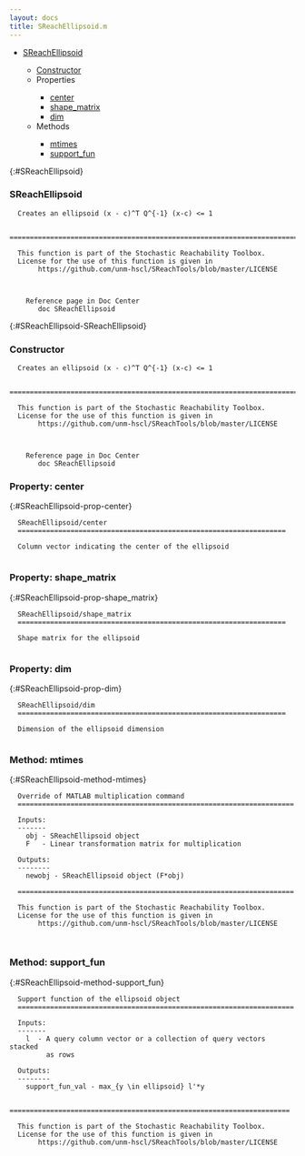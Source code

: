 ```yaml
---
layout: docs
title: SReachEllipsoid.m
---
```


<ul class="doc-list">
    <li class="doc-list"><a href="#SReachEllipsoid">SReachEllipsoid</a></li>
    <ul class="doc-list">
        <li><a href="#SReachEllipsoid-SReachEllipsoid">Constructor</a></li>
        <li>Properties</li>
        <ul class="doc-list">
            <li class="doc-list"><a href="#SReachEllipsoid-prop-center">center</a></li>
            <li class="doc-list"><a href="#SReachEllipsoid-prop-shape_matrix">shape_matrix</a></li>
            <li class="doc-list"><a href="#SReachEllipsoid-prop-dim">dim</a></li>
        </ul>
        <li>Methods</li>
        <ul class="doc-list">
            <li class="doc-list"><a href="#SReachEllipsoid-method-mtimes">mtimes</a></li>
            <li class="doc-list"><a href="#SReachEllipsoid-method-support_fun">support_fun</a></li>
        </ul>
    </ul>
</ul>

{:#SReachEllipsoid}
### SReachEllipsoid
```
  Creates an ellipsoid (x - c)^T Q^{-1} (x-c) <= 1
 
  ===========================================================================
 
  This function is part of the Stochastic Reachability Toolbox.
  License for the use of this function is given in
       https://github.com/unm-hscl/SReachTools/blob/master/LICENSE
  
  

    Reference page in Doc Center
       doc SReachEllipsoid

```

{:#SReachEllipsoid-SReachEllipsoid}
### Constructor
```
  Creates an ellipsoid (x - c)^T Q^{-1} (x-c) <= 1
 
  ===========================================================================
 
  This function is part of the Stochastic Reachability Toolbox.
  License for the use of this function is given in
       https://github.com/unm-hscl/SReachTools/blob/master/LICENSE
  
  

    Reference page in Doc Center
       doc SReachEllipsoid

```

### Property: center
{:#SReachEllipsoid-prop-center}
```
  SReachEllipsoid/center
  ==================================================================
  
  Column vector indicating the center of the ellipsoid
 
```

### Property: shape_matrix
{:#SReachEllipsoid-prop-shape_matrix}
```
  SReachEllipsoid/shape_matrix
  ==================================================================
  
  Shape matrix for the ellipsoid
  
```

### Property: dim
{:#SReachEllipsoid-prop-dim}
```
  SReachEllipsoid/dim
  ==================================================================
  
  Dimension of the ellipsoid dimension
  
```

### Method: mtimes
{:#SReachEllipsoid-method-mtimes}
```
  Override of MATLAB multiplication command
  ====================================================================
  
  Inputs:
  -------
    obj - SReachEllipsoid object
    F   - Linear transformation matrix for multiplication
 
  Outputs:
  --------
    newobj - SReachEllipsoid object (F*obj)
 
  ====================================================================
  
  This function is part of the Stochastic Reachability Toolbox.
  License for the use of this function is given in
       https://github.com/unm-hscl/SReachTools/blob/master/LICENSE
  
 
```

### Method: support_fun
{:#SReachEllipsoid-method-support_fun}
```
  Support function of the ellipsoid object
  ====================================================================
 
  Inputs:
  -------
    l  - A query column vector or a collection of query vectors stacked 
         as rows
 
  Outputs:
  --------
    support_fun_val - max_{y \in ellipsoid} l'*y
 
  =====================================================================
  
  This function is part of the Stochastic Reachability Toolbox.
  License for the use of this function is given in
       https://github.com/unm-hscl/SReachTools/blob/master/LICENSE
  
  
```


